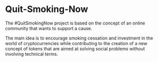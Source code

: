 # Quit-Smoking-Now

The #QuitSmokingNow project is based on the concept of an online community that wants to support a cause. 

The main idea is to encourage smoking cessation and investment in the world of cryptocurrencies while contributing to the creation of a new concept of tokens that are aimed at solving social problems without involving technical terms.
